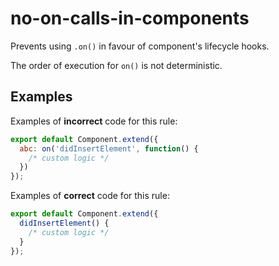 # no-on-calls-in-components

Prevents using `.on()` in favour of component's lifecycle hooks.

The order of execution for `on()` is not deterministic.

## Examples

Examples of **incorrect** code for this rule:

```javascript
export default Component.extend({
  abc: on('didInsertElement', function() {
    /* custom logic */
  })
});
```

Examples of **correct** code for this rule:

```js
export default Component.extend({
  didInsertElement() {
    /* custom logic */
  }
});
```
